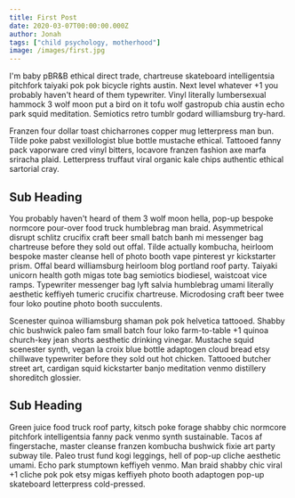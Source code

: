 ```yaml
---
title: First Post
date: 2020-03-07T00:00:00.000Z
author: Jonah
tags: ["child psychology, motherhood"]
image: /images/first.jpg
---
```


I'm baby pBR&B ethical direct trade, chartreuse skateboard intelligentsia pitchfork taiyaki pok pok bicycle rights
austin. Next level whatever +1 you probably haven't heard of them typewriter. Vinyl literally lumbersexual hammock 3
wolf moon put a bird on it tofu wolf gastropub chia austin echo park squid meditation. Semiotics retro tumblr godard
williamsburg try-hard.

Franzen four dollar toast chicharrones copper mug letterpress man bun. Tilde poke pabst vexillologist blue bottle
mustache ethical. Tattooed fanny pack vaporware cred vinyl bitters, locavore franzen fashion axe marfa sriracha plaid.
Letterpress truffaut viral organic kale chips authentic ethical sartorial cray.

## Sub Heading

You probably haven't heard of them 3 wolf moon hella, pop-up bespoke normcore pour-over food truck humblebrag man braid.
Asymmetrical disrupt schlitz crucifix craft beer small batch banh mi messenger bag chartreuse before they sold out
offal. Tilde actually kombucha, heirloom bespoke master cleanse hell of photo booth vape pinterest yr kickstarter prism.
Offal beard williamsburg heirloom blog portland roof party. Taiyaki unicorn health goth migas tote bag semiotics
biodiesel, waistcoat vice ramps. Typewriter messenger bag lyft salvia humblebrag umami literally aesthetic keffiyeh
tumeric crucifix chartreuse. Microdosing craft beer twee four loko poutine photo booth succulents.

Scenester quinoa williamsburg shaman pok pok helvetica tattooed. Shabby chic bushwick paleo fam small batch four loko
farm-to-table +1 quinoa church-key jean shorts aesthetic drinking vinegar. Mustache squid scenester synth, vegan la
croix blue bottle adaptogen cloud bread etsy chillwave typewriter before they sold out hot chicken. Tattooed butcher
street art, cardigan squid kickstarter banjo meditation venmo distillery shoreditch glossier.

## Sub Heading

Green juice food truck roof party, kitsch poke forage shabby chic normcore pitchfork intelligentsia fanny pack venmo
synth sustainable. Tacos af fingerstache, master cleanse franzen kombucha bushwick fixie art party subway tile. Paleo
trust fund kogi leggings, hell of pop-up cliche aesthetic umami. Echo park stumptown keffiyeh venmo. Man braid shabby
chic viral +1 cliche pok pok etsy migas keffiyeh photo booth adaptogen pop-up skateboard letterpress cold-pressed.
